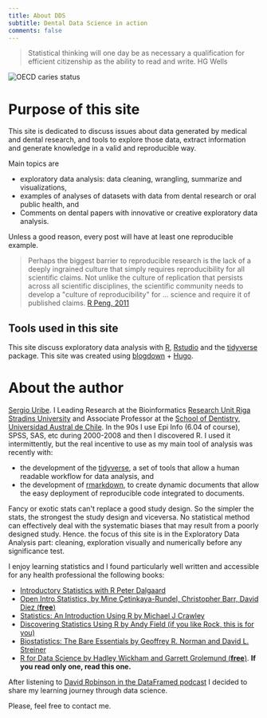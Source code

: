 ```yaml
---
title: About DDS
subtitle: Dental Data Science in action
comments: false
---
```


> Statistical thinking will one day be as necessary a qualification for efficient citizenship as the ability to read and write. HG Wells


![OECD caries status](/img/dentists_about.png)

# Purpose of this site
This site is dedicated to discuss issues about data generated by medical and dental research, and tools to explore those data, extract information and generate knowledge in a valid and reproducible way. 

Main topics are

  - exploratory data analysis: data cleaning, wrangling, summarize and visualizations, 
  - examples of analyses of datasets with data from dental research or oral public health, and
  - Comments on dental papers with innovative or creative exploratory data analysis.

Unless a good reason, every post will have at least one reproducible example.


> Perhaps the biggest barrier to reproducible research is the lack of a deeply ingrained culture that simply requires reproducibility for all scientific
claims. Not unlike the culture of replication that persists across all scientific disciplines, the scientific community needs to develop a "culture of reproducibility" for ... science and require it of published claims. [R Peng, 2011](http://science.sciencemag.org/content/334/6060/1226.full) 

## Tools used in this site
This site discuss exploratory data analysis with [R](https://www.r-project.org/), [Rstudio](https://www.rstudio.com/products/rstudio/download/) and the [tidyverse](https://www.tidyverse.org/) package. This site was created using [blogdown](https://bookdown.org/yihui/blogdown/) + [Hugo](https://gohugo.io/).

# About the author

[Sergio Uribe](http://www.sergiouri.be/). I Leading Research at the Bioinformatics [Research Unit Riga Stradins University](https://www.rsu.lv/en/bioinformatics) and Associate Professor at the [School of Dentistry, Universidad Austral de Chile](http://www.medicina.uach.cl/escuelas/odontologia/index.php). In the 90s I use Epi Info (6.04 of course), SPSS, SAS, etc during 2000-2008 and then I discovered R. I used it intermittently, but the real incentive to use as my main tool of analysis was recently with: 

 - the development of the [tidyverse](https://www.tidyverse.org/), a set of tools that allow a human readable workflow for data analysis, and
 - the development of [rmarkdown](https://rmarkdown.rstudio.com/), to create dynamic documents that allow the easy deployment of reproducible code integrated to documents.
 
Fancy or exotic stats can't replace a good study design. So the simpler the stats, the strongest the study design and viceversa. No statistical method can effectively deal with the systematic biases that may result from a poorly designed study. Hence. the focus of this site is in the Exploratory Data Analysis part: cleaning, exploration visually and numerically before any significance test. 

 I enjoy learning statistics and I found particularly well written and accessible for any health professional the following books: 

  - [Introductory Statistics with R Peter Dalgaard ](https://www.amazon.com/Introductory-Statistics-R-Computing/dp/0387790535)
  - [Open Intro Statistics, by Mine Çetinkaya-Rundel, Christopher Barr, David Diez (__free__)](https://www.openintro.org/stat/textbook.php)
  - [Statistics: An Introduction Using R by Michael J Crawley](https://www.amazon.com/Statistics-Introduction-Michael-J-Crawley/dp/1118941098)
  - [Discovering Statistics Using R by Andy Field (if you like Rock, this is for you)](https://www.amazon.com/Discovering-Statistics-Using-Andy-Field/dp/1446200469/ref=sr_1_1?s=books&ie=UTF8&qid=1520042189&sr=1-1&keywords=discovering+statistics+using+r)
  - [Biostatistics: The Bare Essentials by Geoffrey R. Norman and David L. Streiner](https://www.amazon.com/Biostatistics-Bare-Essentials-3-SPSS/dp/1550094009/ref=sr_1_3?s=books&ie=UTF8&qid=1520042302&sr=1-3)
  - [R for Data Science by Hadley Wickham and Garrett Grolemund (__free__)](http://r4ds.had.co.nz/). __If you read only one, read this one.__

After listening to [David Robinson in the DataFramed podcast](https://www.datacamp.com/community/podcast/citizen-data-science) I decided to share my learning journey through data science.

Please, feel free to contact me. 